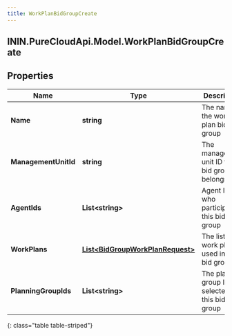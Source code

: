 ```yaml
---
title: WorkPlanBidGroupCreate
---
```

## ININ.PureCloudApi.Model.WorkPlanBidGroupCreate

## Properties

|Name | Type | Description | Notes|
|------------ | ------------- | ------------- | -------------|
| **Name** | **string** | The name of the work plan bid group | |
| **ManagementUnitId** | **string** | The management unit ID this bid group belongs to | |
| **AgentIds** | **List&lt;string&gt;** | Agent IDs who participate in this bid group | |
| **WorkPlans** | [**List&lt;BidGroupWorkPlanRequest&gt;**](BidGroupWorkPlanRequest.html) | The list of work plans used in this bid group | |
| **PlanningGroupIds** | **List&lt;string&gt;** | The planning group IDs selected in this bid group | |
{: class="table table-striped"}


